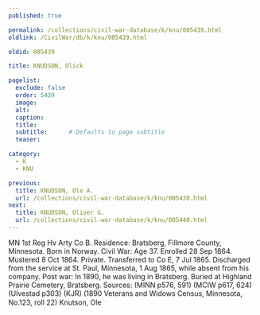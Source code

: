 ```yaml
---
published: true

permalink: /collections/civil-war-database/k/knu/005439.html
oldlink: /CivilWar/db/k/knu/005439.html

oldid: 005439

title: KNUDSON, Olick

pagelist:
  exclude: false
  order: 5439
  image: 
  alt:
  caption:
  title:
  subtitle:      # Defaults to page subtitle
  teaser:

category: 
  - K 
  - KNU

previous:
  title: KNUDSON, Ole A.
  url: /collections/civil-war-database/k/knu/005438.html  
next:
  title: KNUDSON, Oliver G.
  url: /collections/civil-war-database/k/knu/005440.html   
---
```

MN 1st Reg Hv Arty Co B. Residence: Bratsberg, Fillmore County, Minnesota. Born in Norway. Civil War: Age 37. Enrolled 28 Sep 1864. Mustered 8 Oct 1864. Private. Transferred to Co E, 7 Jul 1865. Discharged from the service at St. Paul, Minnesota, 1 Aug 1865, while absent from his company. Post war: In 1890, he was living in Bratsberg. Buried at Highland Prairie Cemetery, Bratsberg. Sources: (MINN p576, 591) (MCIW p617, 624) (Ulvestad p303) (KJR) (1890 Veterans and Widows Census, Minnesota, No.123, roll 22) &#147;Knutson, Ole&#148;